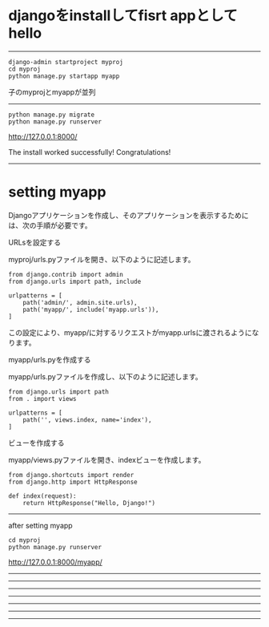 
# djangoをinstallしてfisrt appとしてhello

---

```
django-admin startproject myproj
cd myproj
python manage.py startapp myapp
```
子のmyprojとmyappが並列

---
```
python manage.py migrate
python manage.py runserver
```
http://127.0.0.1:8000/

The install worked successfully! Congratulations!

---

# setting myapp

Djangoアプリケーションを作成し、そのアプリケーションを表示するためには、次の手順が必要です。

URLsを設定する

myproj/urls.pyファイルを開き、以下のように記述します。
```
from django.contrib import admin
from django.urls import path, include

urlpatterns = [
    path('admin/', admin.site.urls),
    path('myapp/', include('myapp.urls')),
]
```
この設定により、myapp/に対するリクエストがmyapp.urlsに渡されるようになります。

myapp/urls.pyを作成する

myapp/urls.pyファイルを作成し、以下のように記述します。
```
from django.urls import path
from . import views

urlpatterns = [
    path('', views.index, name='index'),
]
```
ビューを作成する

myapp/views.pyファイルを開き、indexビューを作成します。
```
from django.shortcuts import render
from django.http import HttpResponse

def index(request):
    return HttpResponse("Hello, Django!")
```
---

after setting myapp

```
cd myproj
python manage.py runserver
```

http://127.0.0.1:8000/myapp/



---
---
---
---
---
---
---

